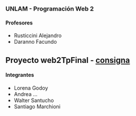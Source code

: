 ### UNLAM - Programación Web 2

#### Profesores
- Rusticcini Alejandro
- Daranno Facundo

Proyecto web2TpFinal - [consigna](../tpf-consigna.doc)
----

#### Integrantes
- Lorena Godoy
- Andrea ...
- Walter Santucho
- Santiago Marchioni
